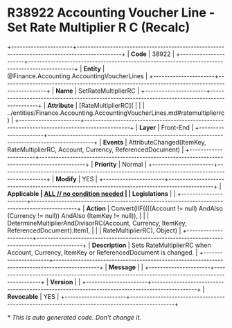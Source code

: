 ﻿---
erp.type: front-end-business-rule
erp.entity: Finance.Accounting.AccountingVoucherLines
---

# R38922 Accounting Voucher Line - Set Rate Multiplier R C (Recalc)
+----------------------+----------------------------------------------------------------------------------------------+
| **Code**             | 38922                                                                                        |
+----------------------+----------------------------------------------------------------------------------------------+
| **Entity**           | @Finance.Accounting.AccountingVoucherLines                                                   |
+----------------------+----------------------------------------------------------------------------------------------+
| **Name**             | SetRateMultiplierRC                                                                          |
+----------------------+----------------------------------------------------------------------------------------------+
| **Attribute**        | [RateMultiplierRC](                                                                          |
|                      | ../entities/Finance.Accounting.AccountingVoucherLines.md#ratemultiplierrc)                   |
+----------------------+----------------------------------------------------------------------------------------------+
| **Layer**            | Front-End                                                                                    |
+----------------------+----------------------------------------------------------------------------------------------+
| **Events**           | AttributeChanged(ItemKey, RateMultiplierRC, Account, Currency, ReferencedDocument)           |
+----------------------+----------------------------------------------------------------------------------------------+
| **Priority**         | Normal                                                                                       |
+----------------------+----------------------------------------------------------------------------------------------+
| **Modify**           | YES                                                                                          |
+----------------------+----------------------------------------------------------------------------------------------+
| **Applicable         | [ALL // no condition needed](xref:applicable-legislations)                                   |
| Legislations**       |                                                                                              |
+----------------------+----------------------------------------------------------------------------------------------+
| **Action**           | Convert(IIF((((Account != null) AndAlso (Currency != null)) AndAlso (ItemKey != null)),      |
|                      | DetermineMultiplierAndDivisorRC(Account, Currency, ItemKey, ReferencedDocument).Item1,       |
|                      | RateMultiplierRC), Object)                                                                   |
+----------------------+----------------------------------------------------------------------------------------------+
| **Description**      | Sets RateMultiplierRC when Account, Currency, ItemKey or ReferencedDocument is changed.      |
+----------------------+----------------------------------------------------------------------------------------------+
| **Message**          |                                                                                              |
+----------------------+----------------------------------------------------------------------------------------------+
| **Version**          |                                                                                              |
+----------------------+----------------------------------------------------------------------------------------------+
| **Revocable**        | YES                                                                                          |
+----------------------+----------------------------------------------------------------------------------------------+

*\* This is auto generated code. Don't change it.*
